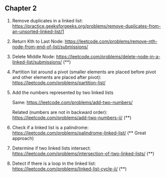 ## Chapter 2

1. Remove duplicates in a linked list: https://practice.geeksforgeeks.org/problems/remove-duplicates-from-an-unsorted-linked-list/1

2. Return Kth to Last Node: https://leetcode.com/problems/remove-nth-node-from-end-of-list/submissions/

3. Delete Middle Node: https://leetcode.com/problems/delete-node-in-a-linked-list/submissions/ (**)

4. Partition list around a pivot (smaller elements are placed before pivot and other elements are placed after pivot): https://leetcode.com/problems/partition-list/

5. Add the numbers represented by two linked lists

      Same: https://leetcode.com/problems/add-two-numbers/
      
      Related (numbers are not in backward order): https://leetcode.com/problems/add-two-numbers-ii/ (**)

6. Check if a linked list is a palindrome: https://leetcode.com/problems/palindrome-linked-list/ (** Great approach)

7. Determine if two linked lists intersect: https://leetcode.com/problems/intersection-of-two-linked-lists/ (**)

8. Detect if there is a loop in the linked list: https://leetcode.com/problems/linked-list-cycle-ii/ (**)
